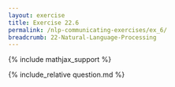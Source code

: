 ```yaml
---
layout: exercise
title: Exercise 22.6
permalink: /nlp-communicating-exercises/ex_6/
breadcrumb: 22-Natural-Language-Processing
---
```


{% include mathjax_support %}

<div><i class="arrow-up loader" data-chapter="nlp-communicating-exercises" data-exercise="ex_6" data-rating="0"></i></div>
{% include_relative question.md %}
